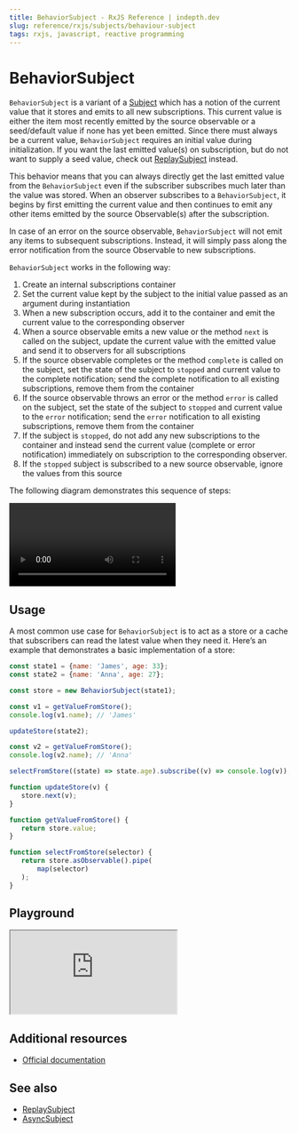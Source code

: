 ```yaml
---
title: BehaviorSubject - RxJS Reference | indepth.dev
slug: reference/rxjs/subjects/behaviour-subject
tags: rxjs, javascript, reactive programming
---
```


# BehaviorSubject

`BehaviorSubject` is a variant of a [Subject](https://indepth.dev/reference/rxjs/subjects) which has a notion of the current value that it stores and emits to all new subscriptions. This current value is either the item most recently emitted by the source observable or a seed/default value if none has yet been emitted. Since there must always be a current value, `BehaviorSubject` requires an initial value during initialization. If you want the last emitted value(s) on subscription, but do not want to supply a seed value, check out [ReplaySubject](https://indepth.dev/reference/rxjs/subjects/replay-subject) instead.

This behavior means that you can always directly get the last emitted value from the `BehaviorSubject` even if the subscriber subscribes much later than the value was stored. When an observer subscribes to a `BehaviorSubject`, it begins by first emitting the current value and then continues to emit any other items emitted by the source Observable(s) after the subscription.

In case of an error on the source observable, `BehaviorSubject` will not emit any items to subsequent subscriptions. Instead, it will simply pass along the error notification from the source Observable to new subscriptions.

`BehaviorSubject` works in the following way:

1. Create an internal subscriptions container
2. Set the current value kept by the subject to the initial value passed as an argument during instantiation
3. When a new subscription occurs, add it to the container and emit the current value to the corresponding observer
4. When a source observable emits a new value or the method `next` is called on the subject, update the current value with the emitted value and send it to observers for all subscriptions
5. If the source observable completes or the method `complete` is called on the subject, set the state of the subject to `stopped` and current value to the complete notification; send the complete notification to all existing subscriptions, remove them from the container
6. If the source observable throws an error or the method `error` is called on the subject, set the state of the subject to `stopped` and current value to the `error` notification; send the `error` notification to all existing subscriptions, remove them from the container
7. If the subject is `stopped`, do not add any new subscriptions to the container and instead send the current value (complete or error notification) immediately on subscription to the corresponding observer.
8. If the `stopped` subject is subscribed to a new source observable, ignore the values from this source

The following diagram demonstrates this sequence of steps:

<video>
    <source src="https://images.indepth.dev/references/rxjs/subjects/behavior-subject.mp4">
</video>


## Usage
A most common use case for `BehaviorSubject` is to act as a store or a cache that subscribers can read the latest value when they need it. Here’s an example that demonstrates a basic implementation of a store:

```javascript
const state1 = {name: 'James', age: 33};
const state2 = {name: 'Anna', age: 27};

const store = new BehaviorSubject(state1);

const v1 = getValueFromStore();
console.log(v1.name); // 'James'

updateStore(state2);

const v2 = getValueFromStore();
console.log(v2.name); // 'Anna'

selectFromStore((state) => state.age).subscribe((v) => console.log(v));

function updateStore(v) {
   store.next(v);
}

function getValueFromStore() {
   return store.value;
}

function selectFromStore(selector) {
   return store.asObservable().pipe(
       map(selector)
   );
}
```

## Playground

<iframe src="https://stackblitz.com/edit/indepth-rxjs-behaviour-subject?embed=1&file=index.ts"></iframe>

## Additional resources

- [Official documentation](https://rxjs-dev.firebaseapp.com/api/index/class/BehaviorSubject)

## See also

- [ReplaySubject](https://indepth.dev/reference/rxjs/subjects/replay-subject)
- [AsyncSubject](https://indepth.dev/reference/rxjs/subjects/async-subject)
